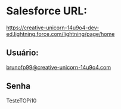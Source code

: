 # Salesforce URL:

https://creative-unicorn-14u9o4-dev-ed.lightning.force.com/lightning/page/home

## Usuário:

brunofp99@creative-unicorn-14u9o4.com

## Senha

TesteTOPi10
